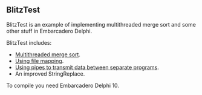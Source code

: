 ## BlitzTest

BlitzTest is an example of implementing multithreaded merge sort and some other stuff in Embarcadero Delphi.

BlitzTest includes:
* [Multithreaded merge sort](https://stackoverflow.com/questions/23531625/multithreaded-sorting-application/23532317).
* [Using file mapping](https://docs.microsoft.com/en-us/windows/win32/memory/sharing-files-and-memory).
* [Using pipes to transmit data between separate programs](https://docs.microsoft.com/en-us/windows/win32/ipc/using-pipes).
* An improved StringReplace.

To compile you need Embarcadero Delphi 10.
